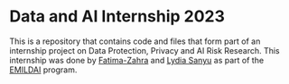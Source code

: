 # Data and AI Internship 2023
This is a repository that contains code and files that form part of an internship project on Data Protection, Privacy and AI Risk Research. This internship was done by [Fatima-Zahra](https://github.com/atmani024) and [Lydia Sanyu](https://github.com/NLSanyu) as part of the [EMILDAI](https://emildai.eu/) program.
